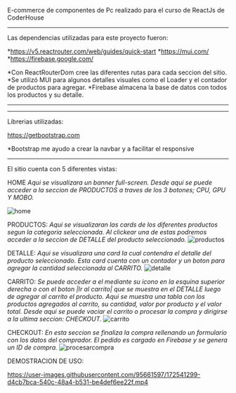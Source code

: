 E-commerce de componentes de Pc realizado para el curso de ReactJs de CoderHouse


******************************************************
Las dependencias utilizadas para este proyecto fueron:

*https://v5.reactrouter.com/web/guides/quick-start
*https://mui.com/
*https://firebase.google.com/

*Con ReactRouterDom cree las diferentes rutas para cada seccion del sitio.
*Se utilizó MUI para algunos detalles visuales como el Loader y el contador de productos para agregar.
*Firebase almacena la base de datos con todos los productos y su detalle.
******************************************************


*********************
Librerias utilizadas:

https://getbootstrap.com

*Bootstrap me ayudo a crear la navbar y a facilitar el responsive
*********************

El sitio cuenta con 5 diferentes vistas:

HOME
*Aqui se visualizara un banner full-screen. Desde aqui se puede acceder a la seccion de PRODUCTOS a traves de los 3 botones; CPU, GPU Y MOBO.*

![home](https://user-images.githubusercontent.com/95661597/172535900-1363103c-627d-4ea4-bac8-54e87b762f5d.png)

PRODUCTOS:
*Aqui se visualizaran las cards de los diferentes productos segun la categoria seleccionada. Al clickear una de estas podremos acceder a la seccion de DETALLE del producto seleccionado.*
![productos](https://user-images.githubusercontent.com/95661597/172536379-b4d7db7e-3aa4-46ae-bb3d-e78d41d6726f.png)

DETALLE:
*Aqui se visualizara una card la cual contendra el detalle del producto seleccionado. Esta card cuenta con un contador y un boton para agregar la cantidad seleccionada al CARRITO.*
![detalle](https://user-images.githubusercontent.com/95661597/172537162-24003767-13bf-4bba-b6af-b35a6c7cd876.png)

CARRITO:
*Se puede acceder a el mediante su icono en la esquina superior derecha o con el boton |Ir al carrito| que se muestra en el DETALLE luego de agregar al carrito el producto. Aqui se muestra una tabla con los productos agregados al carrito, su cantidad, valor por producto y el valor total. Desde aqui se puede vaciar el carrito o procesar la compra y dirigirse a la ultima seccion: CHECKOUT.*
![carrito](https://user-images.githubusercontent.com/95661597/172537583-8123d2d8-5a7f-4563-93cf-44ffc8aba3f0.png)

CHECKOUT:
*En esta seccion se finaliza la compra rellenando un formulario con los datos del comprador. El pedido es cargado en Firebase y se genera un ID de compra.*
![procesarcompra](https://user-images.githubusercontent.com/95661597/172537849-117f07ee-0816-4b43-8c01-ed8f3fb65151.png)

DEMOSTRACION DE USO:

https://user-images.githubusercontent.com/95661597/172541299-d4cb7bca-540c-48a4-b531-be4def6ee22f.mp4






